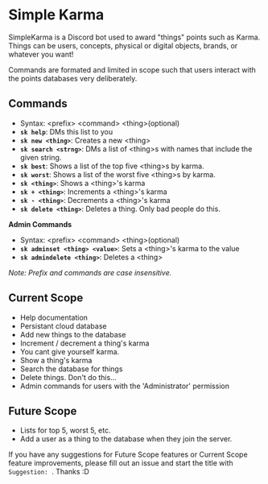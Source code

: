 # Simple Karma

SimpleKarma is a Discord bot used to award "things" points such as Karma. Things can be users, concepts, physical or digital objects, brands, or whatever you want!

Commands are formated and limited in scope such that users interact with the points databases very deliberately.

## Commands
- Syntax: \<prefix\> \<command\> \<thing\>(optional)
- **`sk help`**: DMs this list to you
- **`sk new <thing>`**: Creates a new \<thing\>
- **`sk search <strng>`**: DMs a list of \<thing\>s with names that include the given string.
- **`sk best`**: Shows a list of the top five \<thing\>s by karma.
- **`sk worst`**: Shows a list of the worst five \<thing\>s by karma.
- **`sk <thing>`**: Shows a \<thing\>'s karma
- **`sk + <thing>`**: Increments a \<thing\>'s karma
- **`sk - <thing>`**: Decrements a \<thing\>'s karma
- **`sk delete <thing>`**: Deletes a thing. Only bad people do this.

**Admin Commands**
- Syntax: \<prefix\> \<command\> \<thing\>(optional)
- **`sk adminset <thing> <value>`**: Sets a \<thing\>'s karma to the value
- **`sk admindelete <thing>`**: Deletes a \<thing\>

*Note: Prefix and commands are case insensitive.*

## Current Scope
- Help documentation
- Persistant cloud database
- Add new things to the database
- Increment / decrement a thing's karma
- You cant give yourself karma.
- Show a thing's karma
- Search the database for things
- Delete things. Don't do this...
- Admin commands for users with the 'Administrator' permission

## Future Scope
- Lists for top 5, worst 5, etc.
- Add a user as a thing to the database when they join the server.

If you have any suggestions for Future Scope features or Current Scope feature improvements, please fill out an issue and start the title with `Suggestion: `. Thanks :D